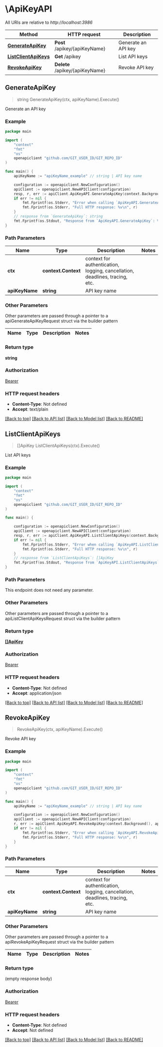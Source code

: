 # \ApiKeyAPI

All URIs are relative to *http://localhost:3986*

Method | HTTP request | Description
------------- | ------------- | -------------
[**GenerateApiKey**](ApiKeyAPI.md#GenerateApiKey) | **Post** /apikey/{apiKeyName} | Generate an API key
[**ListClientApiKeys**](ApiKeyAPI.md#ListClientApiKeys) | **Get** /apikey | List API keys
[**RevokeApiKey**](ApiKeyAPI.md#RevokeApiKey) | **Delete** /apikey/{apiKeyName} | Revoke API key



## GenerateApiKey

> string GenerateApiKey(ctx, apiKeyName).Execute()

Generate an API key



### Example

```go
package main

import (
	"context"
	"fmt"
	"os"
	openapiclient "github.com/GIT_USER_ID/GIT_REPO_ID"
)

func main() {
	apiKeyName := "apiKeyName_example" // string | API key name

	configuration := openapiclient.NewConfiguration()
	apiClient := openapiclient.NewAPIClient(configuration)
	resp, r, err := apiClient.ApiKeyAPI.GenerateApiKey(context.Background(), apiKeyName).Execute()
	if err != nil {
		fmt.Fprintf(os.Stderr, "Error when calling `ApiKeyAPI.GenerateApiKey``: %v\n", err)
		fmt.Fprintf(os.Stderr, "Full HTTP response: %v\n", r)
	}
	// response from `GenerateApiKey`: string
	fmt.Fprintf(os.Stdout, "Response from `ApiKeyAPI.GenerateApiKey`: %v\n", resp)
}
```

### Path Parameters


Name | Type | Description  | Notes
------------- | ------------- | ------------- | -------------
**ctx** | **context.Context** | context for authentication, logging, cancellation, deadlines, tracing, etc.
**apiKeyName** | **string** | API key name | 

### Other Parameters

Other parameters are passed through a pointer to a apiGenerateApiKeyRequest struct via the builder pattern


Name | Type | Description  | Notes
------------- | ------------- | ------------- | -------------


### Return type

**string**

### Authorization

[Bearer](../README.md#Bearer)

### HTTP request headers

- **Content-Type**: Not defined
- **Accept**: text/plain

[[Back to top]](#) [[Back to API list]](../README.md#documentation-for-api-endpoints)
[[Back to Model list]](../README.md#documentation-for-models)
[[Back to README]](../README.md)


## ListClientApiKeys

> []ApiKey ListClientApiKeys(ctx).Execute()

List API keys



### Example

```go
package main

import (
	"context"
	"fmt"
	"os"
	openapiclient "github.com/GIT_USER_ID/GIT_REPO_ID"
)

func main() {

	configuration := openapiclient.NewConfiguration()
	apiClient := openapiclient.NewAPIClient(configuration)
	resp, r, err := apiClient.ApiKeyAPI.ListClientApiKeys(context.Background()).Execute()
	if err != nil {
		fmt.Fprintf(os.Stderr, "Error when calling `ApiKeyAPI.ListClientApiKeys``: %v\n", err)
		fmt.Fprintf(os.Stderr, "Full HTTP response: %v\n", r)
	}
	// response from `ListClientApiKeys`: []ApiKey
	fmt.Fprintf(os.Stdout, "Response from `ApiKeyAPI.ListClientApiKeys`: %v\n", resp)
}
```

### Path Parameters

This endpoint does not need any parameter.

### Other Parameters

Other parameters are passed through a pointer to a apiListClientApiKeysRequest struct via the builder pattern


### Return type

[**[]ApiKey**](ApiKey.md)

### Authorization

[Bearer](../README.md#Bearer)

### HTTP request headers

- **Content-Type**: Not defined
- **Accept**: application/json

[[Back to top]](#) [[Back to API list]](../README.md#documentation-for-api-endpoints)
[[Back to Model list]](../README.md#documentation-for-models)
[[Back to README]](../README.md)


## RevokeApiKey

> RevokeApiKey(ctx, apiKeyName).Execute()

Revoke API key



### Example

```go
package main

import (
	"context"
	"fmt"
	"os"
	openapiclient "github.com/GIT_USER_ID/GIT_REPO_ID"
)

func main() {
	apiKeyName := "apiKeyName_example" // string | API key name

	configuration := openapiclient.NewConfiguration()
	apiClient := openapiclient.NewAPIClient(configuration)
	r, err := apiClient.ApiKeyAPI.RevokeApiKey(context.Background(), apiKeyName).Execute()
	if err != nil {
		fmt.Fprintf(os.Stderr, "Error when calling `ApiKeyAPI.RevokeApiKey``: %v\n", err)
		fmt.Fprintf(os.Stderr, "Full HTTP response: %v\n", r)
	}
}
```

### Path Parameters


Name | Type | Description  | Notes
------------- | ------------- | ------------- | -------------
**ctx** | **context.Context** | context for authentication, logging, cancellation, deadlines, tracing, etc.
**apiKeyName** | **string** | API key name | 

### Other Parameters

Other parameters are passed through a pointer to a apiRevokeApiKeyRequest struct via the builder pattern


Name | Type | Description  | Notes
------------- | ------------- | ------------- | -------------


### Return type

 (empty response body)

### Authorization

[Bearer](../README.md#Bearer)

### HTTP request headers

- **Content-Type**: Not defined
- **Accept**: Not defined

[[Back to top]](#) [[Back to API list]](../README.md#documentation-for-api-endpoints)
[[Back to Model list]](../README.md#documentation-for-models)
[[Back to README]](../README.md)


